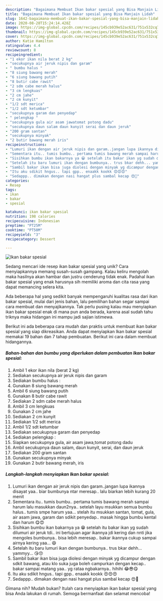 ```yaml
---
description: "Bagaimana Membuat Ikan bakar spesial yang Bisa Manjain Lidah"
title: "Bagaimana Membuat Ikan bakar spesial yang Bisa Manjain Lidah"
slug: 1642-bagaimana-membuat-ikan-bakar-spesial-yang-bisa-manjain-lidah
date: 2020-08-28T15:24:14.428Z
image: https://img-global.cpcdn.com/recipes/145cb939e52ac631/751x532cq70/ikan-bakar-spesial-foto-resep-utama.jpg
thumbnail: https://img-global.cpcdn.com/recipes/145cb939e52ac631/751x532cq70/ikan-bakar-spesial-foto-resep-utama.jpg
cover: https://img-global.cpcdn.com/recipes/145cb939e52ac631/751x532cq70/ikan-bakar-spesial-foto-resep-utama.jpg
author: Katie Hamilton
ratingvalue: 4.4
reviewcount: 8
recipeingredient:
- "1 ekor ikan nila berat 2 kg"
- "secukupnya air jeruk nipis dan garam"
- " bumbu halus "
- "8 siung bawang merah"
- "6 siung bawang putih"
- "8 butir cabe rawit"
- "2 sdm cabe merah halus"
- "3 cm lengkuas"
- "2 cm jahe"
- "2 cm kunyit"
- "1/2 sdt merica"
- "1/2 sdt ketumbar"
- "secukupnya garam dan penyedap"
- " pelengkap "
- "secukupnya gula air asam jawatomat potong dadu"
- "secukupnya daun salam daun kunyit serai dan daun jeruk"
- "200 gram santan"
- "secukupnya minyak"
- "2 butir bawang merah iris"
recipeinstructions:
- "Lumuri ikan dengan air jeruk nipis dan garam..jangan lupa ikannya disayat yaa.. biar bumbunya ntar meresap.. lalu biarkan lebih kurang 20 menit"
- "Sementara itu.. tumis bumbu.. pertama tumis bawang merah sampai harum lalu masukkan daun2nya.. setelah layu msukkan semua bumbu halus.. tumis smpe harum yaa... stelah itu msukkan santan, tomat, gula, air asam jawa, garam dan sdikit penyedap.. masak hingga bumbu kental dan harum 😋😍"
- "Sisihkan bumbu ikan bakarnya ya 😁 setelah itu bakar ikan yg sudah dilumuri air jeruk tdi.. ini bertujuan agar ikannya jdi kering dan nnti jika mengoles bumbunya.. bisa lebih meresap.. bakar ikannya cukup sampai airnya kering yaa... 😄"
- "Setelah itu baru lumuri ikan dengan bumbunya.. trus bkar dehh... yammyy... 😘😚"
- "Sambil bakar ikan bisa juga diolesi dengan minyak yg dicampur dengan sdkit bawang, atau klo suka juga boleh campurkan dengan kecap.. bakar sampai matang yaa.. yg rataa ngbakarnya.. hihihi 😂😎😋"
- "Itu aku sdikit hngus.. tapi gpp.. enaakk kookk 😍😍😍"
- "Sedappp.. dimakan dengan nasi hangat plus sambal kecap 😍🙌"
categories:
- Resep
tags:
- ikan
- bakar
- spesial

katakunci: ikan bakar spesial 
nutrition: 198 calories
recipecuisine: Indonesian
preptime: "PT25M"
cooktime: "PT50M"
recipeyield: "3"
recipecategory: Dessert

---
```



![Ikan bakar spesial](https://img-global.cpcdn.com/recipes/145cb939e52ac631/751x532cq70/ikan-bakar-spesial-foto-resep-utama.jpg)

Sedang mencari ide resep ikan bakar spesial yang unik? Cara menyiapkannya memang susah-susah gampang. Kalau keliru mengolah maka hasilnya akan hambar dan justru cenderung tidak enak. Padahal ikan bakar spesial yang enak harusnya sih memiliki aroma dan cita rasa yang dapat memancing selera kita.



Ada beberapa hal yang sedikit banyak mempengaruhi kualitas rasa dari ikan bakar spesial, mulai dari jenis bahan, lalu pemilihan bahan segar sampai cara membuat dan menyajikannya. Tak perlu pusing kalau mau menyiapkan ikan bakar spesial enak di mana pun anda berada, karena asal sudah tahu triknya maka hidangan ini mampu jadi sajian istimewa.


Berikut ini ada beberapa cara mudah dan praktis untuk membuat ikan bakar spesial yang siap dikreasikan. Anda dapat menyiapkan Ikan bakar spesial memakai 19 bahan dan 7 tahap pembuatan. Berikut ini cara dalam membuat hidangannya.

<!--inarticleads1-->

##### Bahan-bahan dan bumbu yang diperlukan dalam pembuatan Ikan bakar spesial:

1. Ambil 1 ekor ikan nila (berat 2 kg)
1. Sediakan secukupnya air jeruk nipis dan garam
1. Sediakan  bumbu halus :
1. Gunakan 8 siung bawang merah
1. Ambil 6 siung bawang putih
1. Gunakan 8 butir cabe rawit
1. Sediakan 2 sdm cabe merah halus
1. Ambil 3 cm lengkuas
1. Gunakan 2 cm jahe
1. Sediakan 2 cm kunyit
1. Sediakan 1/2 sdt merica
1. Ambil 1/2 sdt ketumbar
1. Sediakan secukupnya garam dan penyedap
1. Sediakan  pelengkap :
1. Siapkan secukupnya gula, air asam jawa,tomat potong dadu
1. Ambil secukupnya daun salam, daun kunyit, serai, dan daun jeruk
1. Sediakan 200 gram santan
1. Gunakan secukupnya minyak
1. Gunakan 2 butir bawang merah, iris




<!--inarticleads2-->

##### Langkah-langkah menyiapkan Ikan bakar spesial:

1. Lumuri ikan dengan air jeruk nipis dan garam..jangan lupa ikannya disayat yaa.. biar bumbunya ntar meresap.. lalu biarkan lebih kurang 20 menit
1. Sementara itu.. tumis bumbu.. pertama tumis bawang merah sampai harum lalu masukkan daun2nya.. setelah layu msukkan semua bumbu halus.. tumis smpe harum yaa... stelah itu msukkan santan, tomat, gula, air asam jawa, garam dan sdikit penyedap.. masak hingga bumbu kental dan harum 😋😍
1. Sisihkan bumbu ikan bakarnya ya 😁 setelah itu bakar ikan yg sudah dilumuri air jeruk tdi.. ini bertujuan agar ikannya jdi kering dan nnti jika mengoles bumbunya.. bisa lebih meresap.. bakar ikannya cukup sampai airnya kering yaa... 😄
1. Setelah itu baru lumuri ikan dengan bumbunya.. trus bkar dehh... yammyy... 😘😚
1. Sambil bakar ikan bisa juga diolesi dengan minyak yg dicampur dengan sdkit bawang, atau klo suka juga boleh campurkan dengan kecap.. bakar sampai matang yaa.. yg rataa ngbakarnya.. hihihi 😂😎😋
1. Itu aku sdikit hngus.. tapi gpp.. enaakk kookk 😍😍😍
1. Sedappp.. dimakan dengan nasi hangat plus sambal kecap 😍🙌




Gimana nih? Mudah bukan? Itulah cara menyiapkan ikan bakar spesial yang bisa Anda lakukan di rumah. Semoga bermanfaat dan selamat mencoba!
